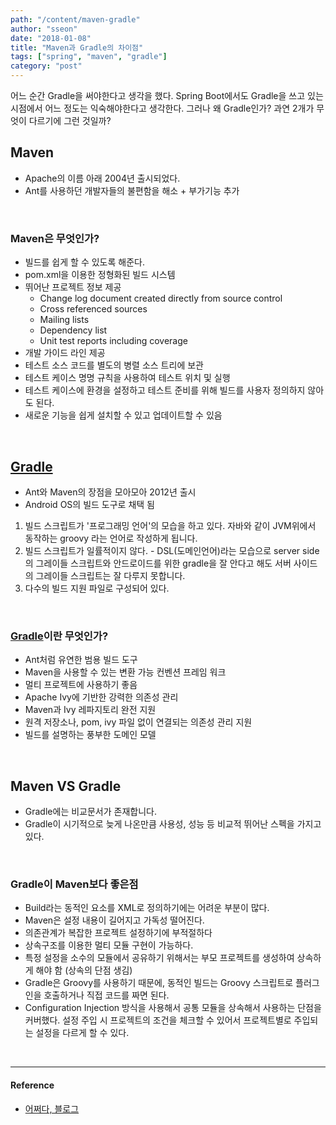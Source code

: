 ```yaml
---
path: "/content/maven-gradle"
author: "sseon"
date: "2018-01-08"
title: "Maven과 Gradle의 차이점"
tags: ["spring", "maven", "gradle"]
category: "post"
---
```


어느 순간 Gradle을 써야한다고 생각을 했다. Spring Boot에서도 Gradle을 쓰고 있는 시점에서 어느 정도는 익숙해야한다고 생각한다. 그러나 왜 Gradle인가? 과연 2개가 무엇이 다르기에 그런 것일까?
<br/>

## Maven

- Apache의 이름 아래 2004년 출시되었다.
- Ant를 사용하던 개발자들의 불편함을 해소 + 부가기능 추가

<br/>

### Maven은 무엇인가? 

- 빌드를 쉽게 할 수 있도록 해준다.
- pom.xml을 이용한 정형화된 빌드 시스템
- 뛰어난 프로젝트 정보 제공
  - Change log document created directly from source control
  - Cross referenced sources
  - Mailing lists
  - Dependency list
  - Unit test reports including coverage
- 개발 가이드 라인 제공
- 테스트 소스 코드를 별도의 병렬 소스 트리에 보관
- 테스트 케이스 명명 규칙을 사용하여 테스트 위치 및 실행
- 테스트 케이스에 환경을 설정하고 테스트 준비를 위해 빌드를 사용자 정의하지 않아도 된다.
- 새로운 기능을 쉽게 설치할 수 있고 업데이트할 수 있음

<br/>

## [Gradle](https://gradle.org/)

- Ant와 Maven의 장점을 모아모아 2012년 출시
- Android OS의 빌드 도구로 채택 됨

1. 빌드 스크립트가 '프로그래밍 언어'의 모습을 하고 있다. 자바와 같이 JVM위에서 동작하는 groovy 라는 언어로 작성하게 됩니다.
2. 빌드 스크립트가 일률적이지 않다. - DSL(도메인언어)라는 모습으로 server side의 그레이들 스크립트와 안드로이드를 위한 gradle을 잘 안다고 해도 서버 사이드의 그레이들 스크립트는 잘 다루지 못합니다.
3. 다수의 빌드 지원 파일로 구성되어 있다.

<br/>

### [Gradle](https://gradle.org/)이란 무엇인가?

- Ant처럼 유연한 범용 빌드 도구
- Maven을 사용할 수 있는 변환 가능 컨벤션 프레임 워크
- 멀티 프로젝트에 사용하기 좋음
- Apache Ivy에 기반한 강력한 의존성 관리
- Maven과 Ivy 레파지토리 완전 지원
- 원격 저장소나, pom, ivy 파일 없이 연결되는 의존성 관리 지원
- 빌드를 설명하는 풍부한 도메인 모델

<br/>

## Maven VS Gradle

- Gradle에는 비교문서가 존재합니다.
- Gradle이 시기적으로 늦게 나온만큼 사용성, 성능 등 비교적 뛰어난 스펙을 가지고있다.

<br/>

### Gradle이 Maven보다 좋은점

- Build라는 동적인 요소를 XML로 정의하기에는 어려운 부분이 많다.
- Maven은 설정 내용이 길어지고 가독성 떨어진다.
- 의존관계가 복잡한 프로젝트 설정하기에 부적절하다
- 상속구조를 이용한 멀티 모듈 구현이 가능하다.
- 특정 설정을 소수의 모듈에서 공유하기 위해서는 부모 프로젝트를 생성하여 상속하게 해야 함 (상속의 단점 생김)
- Gradle은 Groovy를 사용하기 때문에, 동적인 빌드는 Groovy 스크립트로 플러그인을 호출하거나 직접 코드를 짜면 된다.
- Configuration Injection 방식을 사용해서 공통 모듈을 상속해서 사용하는 단점을 커버했다.
설정 주입 시 프로젝트의 조건을 체크할 수 있어서 프로젝트별로 주입되는 설정을 다르게 할 수 있다.

<br/>

---

#### Reference

 - [어쩌다, 블로그](http://bkim.tistory.com/13)
